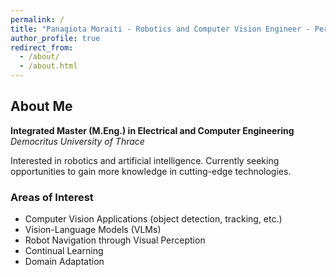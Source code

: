 ```yaml
---
permalink: /
title: "Panagiota Moraiti - Robotics and Computer Vision Engineer - Personal Website"
author_profile: true
redirect_from: 
  - /about/
  - /about.html
---
```


## About Me

**Integrated Master (M.Eng.) in Electrical and Computer Engineering**  
*Democritus University of Thrace*

Interested in robotics and artificial intelligence. Currently seeking opportunities to gain more knowledge in cutting-edge technologies.

### Areas of Interest

- Computer Vision Applications (object detection, tracking, etc.)
- Vision-Language Models (VLMs)
- Robot Navigation through Visual Perception
- Continual Learning
- Domain Adaptation
